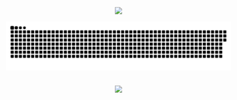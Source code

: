 <!--tree ![](https://media0.giphy.com/media/iF0zUkv1UNyHeoRggM/giphy.gif)-->
<p align="center"> 
  <img src="https://media.giphy.com/media/Ozf4qM5aX1qUqwtmFF/giphy.gif" />
</p>

<!--![](https://media0.giphy.com/media/3otPorWLQJq5GmHRtu/giphy.gif)-->
<a href=#><img src="contributions.svg"></a>

<p align="center"> 
  <br>
  <img src="https://profile-counter.glitch.me/alexxriv/count.svg" />
</p>
